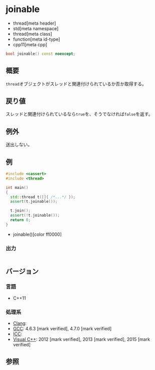 # joinable
* thread[meta header]
* std[meta namespace]
* thread[meta class]
* function[meta id-type]
* cpp11[meta cpp]

```cpp
bool joinable() const noexcept;
```

## 概要
`thread`オブジェクトがスレッドと関連付けられているか否か取得する。


## 戻り値
スレッドと関連付けられているなら`true`を、そうでなければ`false`を返す。


## 例外
送出しない。


## 例
```cpp example
#include <cassert>
#include <thread>

int main()
{
  std::thread t([]{ /*...*/ });
  assert(t.joinable());

  t.join();
  assert(!t.joinable());
  return 0;
}
```
* joinable()[color ff0000]

### 出力
```
```

## バージョン
### 言語
- C++11

### 処理系
- [Clang](/implementation.md#clang):
- [GCC](/implementation.md#gcc): 4.6.3 [mark verified], 4.7.0 [mark verified]
- [ICC](/implementation.md#icc):
- [Visual C++](/implementation.md#visual_cpp): 2012 [mark verified], 2013 [mark verified], 2015 [mark verified]

## 参照
